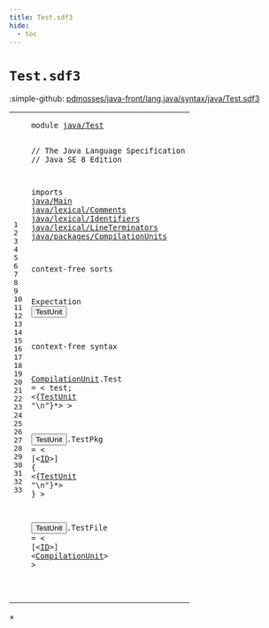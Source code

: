 ```yaml
---
title: Test.sdf3
hide:
  - toc
---
```


# `Test.sdf3`

:simple-github: [pdmosses/java-front/lang.java/syntax/java/Test.sdf3]

[pdmosses/java-front/lang.java/syntax/java/Test.sdf3]: https://github.com/pdmosses/java-front/blob/master/lang.java/syntax/java/Test.sdf3 "The source file on GitHub"

<div class="sdf3"><table class="highlighttable"><tbody><tr><td class="linenos"><div class="linenodiv"><pre><span></span>1
2
3
4
5
6
7
8
9
10
11
12
13
14
15
16
17
18
19
20
21
22
23
24
25
26
27
28
29
30
31
32
33
</pre></div></td>
<td class="code"><pre><code><span class="keyword">module</span> <a href="../../metaborg-java.sdf3/#java/Test_8_3" id="java/Test_1_8" title="a definition with a single reference">java/Test</a>

<span class="layout">// The Java Language Specification</span>
<span class="layout">// Java SE 8 Edition</span>

<span class="keyword">imports</span>
  <a href="../Main.sdf3/#java/Main_1_8" id="java/Main_7_3" title="a reference to a single-file definition">java/Main</a>
  <a href="../lexical/Comments.sdf3/#java/lexical/Comments_1_8" id="java/lexical/Comments_8_3" title="a reference to a single-file definition">java/lexical/Comments</a>
  <a href="../lexical/Identifiers.sdf3/#java/lexical/Identifiers_1_8" id="java/lexical/Identifiers_9_3" title="a reference to a single-file definition">java/lexical/Identifiers</a>
  <a href="../lexical/LineTerminators.sdf3/#java/lexical/LineTerminators_1_8" id="java/lexical/LineTerminators_10_3" title="a reference to a single-file definition">java/lexical/LineTerminators</a>
  <a href="../packages/CompilationUnits.sdf3/#java/packages/CompilationUnits_1_8" id="java/packages/CompilationUnits_11_3" title="a reference to a single-file definition">java/packages/CompilationUnits</a>

<span class="keyword">context-free sorts</span>

  <span id="Expectation_15_3" title="a definition with no references">Expectation</span> <button class="modal-open" id="TestUnit_15_15" title="a definition with multiple references" data-urls="#TestUnit line 21_7, 26_9">TestUnit</button>

<span class="keyword">context-free syntax</span>

  <a href="#CompilationUnit_32_6" id="CompilationUnit_19_3" title="a definition with a single reference">CompilationUnit</a>.<span class="cons_Constructor"><span id="Test_19_19" title="a definition with no references">Test</span></span> = &lt;
    <span class="cons_String">test;</span>
    &lt;{<a href="#TestUnit_15_15" id="TestUnit_21_7" title="a reference to a single-file definition">TestUnit</a> <span class="cons_Lit">"\n"</span>}*&gt;
  &gt;

  <button class="modal-open" id="TestUnit_24_3" title="a definition with multiple references" data-urls="#TestUnit line 21_7, 26_9">TestUnit</button>.<span class="cons_Constructor"><span id="TestPkg_24_12" title="a definition with no references">TestPkg</span></span> = &lt;
    <span class="cons_String">[</span>&lt;<a href="../lexical/Identifiers.sdf3/#ID_19_3" id="ID_25_7" title="a reference to a single-file definition">ID</a>&gt;<span class="cons_String">]</span> <span class="cons_String">{</span>
      &lt;{<a href="#TestUnit_15_15" id="TestUnit_26_9" title="a reference to a single-file definition">TestUnit</a> <span class="cons_Lit">"\n"</span>}*&gt;
    <span class="cons_String">}</span>
  &gt;

  <button class="modal-open" id="TestUnit_30_3" title="a definition with multiple references" data-urls="#TestUnit line 21_7, 26_9">TestUnit</button>.<span class="cons_Constructor"><span id="TestFile_30_12" title="a definition with no references">TestFile</span></span> = &lt;
    <span class="cons_String">[</span>&lt;<a href="../lexical/Identifiers.sdf3/#ID_19_3" id="ID_31_7" title="a reference to a single-file definition">ID</a>&gt;<span class="cons_String">]</span>
    &lt;<a href="#CompilationUnit_19_3" id="CompilationUnit_32_6" title="a reference to a single-file definition">CompilationUnit</a>&gt;
  &gt;


</code></pre></td></tr></tbody></table></div>

<div id="modal">
  <div id="modal-content">
    <span id="modal-close">&times;</span>
    <h2 id="modal-h2"></h2>
    <p  id="modal-p"></p>
    <ul id="modal-ul"></ul>
  </div>
</div>
